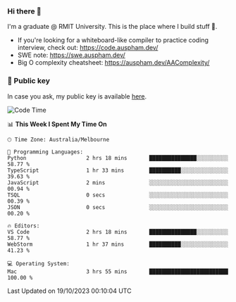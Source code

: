### Hi there 👋

I'm a graduate @ RMIT University. This is the place where I build stuff 👀. 

- If you're looking for a whiteboard-like compiler to practice coding interview, check out: https://code.auspham.dev/
- SWE note: https://swe.auspham.dev/
- Big O complexity cheatsheet: https://auspham.dev/AAComplexity/

### 🔑 Public key

In case you ask, my public key is available [here](https://public.auspham.dev/).

<!--START_SECTION:waka-->
![Code Time](http://img.shields.io/badge/Code%20Time-1%2C103%20hrs%2032%20mins-blue)

📊 **This Week I Spent My Time On** 

```text
🕑︎ Time Zone: Australia/Melbourne

💬 Programming Languages: 
Python                   2 hrs 18 mins       ███████████████░░░░░░░░░░   58.77 % 
TypeScript               1 hr 33 mins        ██████████░░░░░░░░░░░░░░░   39.63 % 
JavaScript               2 mins              ░░░░░░░░░░░░░░░░░░░░░░░░░   00.94 % 
TSQL                     0 secs              ░░░░░░░░░░░░░░░░░░░░░░░░░   00.39 % 
JSON                     0 secs              ░░░░░░░░░░░░░░░░░░░░░░░░░   00.20 % 

🔥 Editors: 
VS Code                  2 hrs 18 mins       ███████████████░░░░░░░░░░   58.77 % 
WebStorm                 1 hr 37 mins        ██████████░░░░░░░░░░░░░░░   41.23 % 

💻 Operating System: 
Mac                      3 hrs 55 mins       █████████████████████████   100.00 % 
```


 Last Updated on 19/10/2023 00:10:04 UTC
<!--END_SECTION:waka-->

<!--
**rockmanvnx6/rockmanvnx6** is a ✨ _special_ ✨ repository because its `README.md` (this file) appears on your GitHub profile.

Here are some ideas to get you started:

- 🔭 I’m currently working on ...
- 🌱 I’m currently learning ...
- 👯 I’m looking to collaborate on ...
- 🤔 I’m looking for help with ...
- 💬 Ask me about ...
- 📫 How to reach me: ...
- 😄 Pronouns: ...
- ⚡ Fun fact: ...
-->
